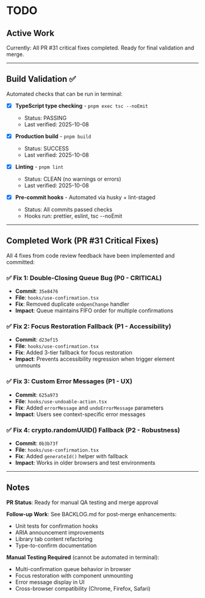 # TODO

## Active Work

Currently: All PR #31 critical fixes completed. Ready for final validation and merge.

---

## Build Validation ✅

Automated checks that can be run in terminal:

- [x] **TypeScript type checking** - `pnpm exec tsc --noEmit`
  - Status: PASSING
  - Last verified: 2025-10-08

- [x] **Production build** - `pnpm build`
  - Status: SUCCESS
  - Last verified: 2025-10-08

- [x] **Linting** - `pnpm lint`
  - Status: CLEAN (no warnings or errors)
  - Last verified: 2025-10-08

- [x] **Pre-commit hooks** - Automated via husky + lint-staged
  - Status: All commits passed checks
  - Hooks run: prettier, eslint, tsc --noEmit

---

## Completed Work (PR #31 Critical Fixes)

All 4 fixes from code review feedback have been implemented and committed:

### ✅ Fix 1: Double-Closing Queue Bug (P0 - CRITICAL)
- **Commit**: `35e8476`
- **File**: `hooks/use-confirmation.tsx`
- **Fix**: Removed duplicate `onOpenChange` handler
- **Impact**: Queue maintains FIFO order for multiple confirmations

### ✅ Fix 2: Focus Restoration Fallback (P1 - Accessibility)
- **Commit**: `d23ef15`
- **File**: `hooks/use-confirmation.tsx`
- **Fix**: Added 3-tier fallback for focus restoration
- **Impact**: Prevents accessibility regression when trigger element unmounts

### ✅ Fix 3: Custom Error Messages (P1 - UX)
- **Commit**: `625a973`
- **File**: `hooks/use-undoable-action.tsx`
- **Fix**: Added `errorMessage` and `undoErrorMessage` parameters
- **Impact**: Users see context-specific error messages

### ✅ Fix 4: crypto.randomUUID() Fallback (P2 - Robustness)
- **Commit**: `0b3b73f`
- **File**: `hooks/use-confirmation.tsx`
- **Fix**: Added `generateId()` helper with fallback
- **Impact**: Works in older browsers and test environments

---

## Notes

**PR Status**: Ready for manual QA testing and merge approval

**Follow-up Work**: See BACKLOG.md for post-merge enhancements:
- Unit tests for confirmation hooks
- ARIA announcement improvements
- Library tab content refactoring
- Type-to-confirm documentation

**Manual Testing Required** (cannot be automated in terminal):
- Multi-confirmation queue behavior in browser
- Focus restoration with component unmounting
- Error message display in UI
- Cross-browser compatibility (Chrome, Firefox, Safari)
